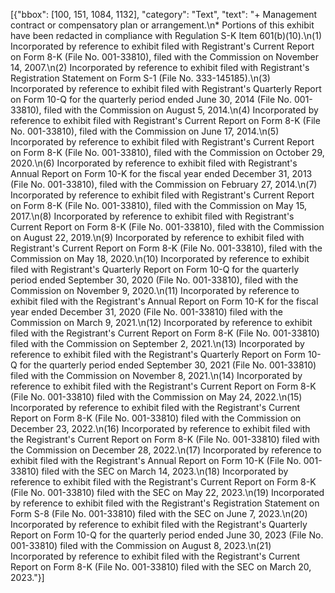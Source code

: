 [{"bbox": [100, 151, 1084, 1132], "category": "Text", "text": "+ Management contract or compensatory plan or arrangement.\n* Portions of this exhibit have been redacted in compliance with Regulation S-K Item 601(b)(10).\n(1) Incorporated by reference to exhibit filed with Registrant's Current Report on Form 8-K (File No. 001-33810), filed with the Commission on November 14, 2007.\n(2) Incorporated by reference to exhibit filed with Registrant's Registration Statement on Form S-1 (File No. 333-145185).\n(3) Incorporated by reference to exhibit filed with Registrant's Quarterly Report on Form 10-Q for the quarterly period ended June 30, 2014 (File No. 001-33810), filed with the Commission on August 5, 2014.\n(4) Incorporated by reference to exhibit filed with Registrant's Current Report on Form 8-K (File No. 001-33810), filed with the Commission on June 17, 2014.\n(5) Incorporated by reference to exhibit filed with Registrant's Current Report on Form 8-K (File No. 001-33810), filed with the Commission on October 29, 2020.\n(6) Incorporated by reference to exhibit filed with Registrant's Annual Report on Form 10-K for the fiscal year ended December 31, 2013 (File No. 001-33810), filed with the Commission on February 27, 2014.\n(7) Incorporated by reference to exhibit filed with Registrant's Current Report on Form 8-K (File No. 001-33810), filed with the Commission on May 15, 2017.\n(8) Incorporated by reference to exhibit filed with Registrant's Current Report on Form 8-K (File No. 001-33810), filed with the Commission on August 22, 2019.\n(9) Incorporated by reference to exhibit filed with Registrant's Current Report on Form 8-K (File No. 001-33810), filed with the Commission on May 18, 2020.\n(10) Incorporated by reference to exhibit filed with Registrant's Quarterly Report on Form 10-Q for the quarterly period ended September 30, 2020 (File No. 001-33810), filed with the Commission on November 9, 2020.\n(11) Incorporated by reference to exhibit filed with the Registrant's Annual Report on Form 10-K for the fiscal year ended December 31, 2020 (File No. 001-33810) filed with the Commission on March 9, 2021.\n(12) Incorporated by reference to exhibit filed with the Registrant's Current Report on Form 8-K (File No. 001-33810) filed with the Commission on September 2, 2021.\n(13) Incorporated by reference to exhibit filed with the Registrant's Quarterly Report on Form 10-Q for the quarterly period ended September 30, 2021 (File No. 001-33810) filed with the Commission on November 8, 2021.\n(14) Incorporated by reference to exhibit filed with the Registrant's Current Report on Form 8-K (File No. 001-33810) filed with the Commission on May 24, 2022.\n(15) Incorporated by reference to exhibit filed with the Registrant's Current Report on Form 8-K (File No. 001-33810) filed with the Commission on December 23, 2022.\n(16) Incorporated by reference to exhibit filed with the Registrant's Current Report on Form 8-K (File No. 001-33810) filed with the Commission on December 28, 2022.\n(17) Incorporated by reference to exhibit filed with the Registrant's Annual Report on Form 10-K (File No. 001-33810) filed with the SEC on March 14, 2023.\n(18) Incorporated by reference to exhibit filed with the Registrant's Current Report on Form 8-K (File No. 001-33810) filed with the SEC on May 22, 2023.\n(19) Incorporated by reference to exhibit filed with the Registrant's Registration Statement on Form S-8 (File No. 001-33810) filed with the SEC on June 7, 2023.\n(20) Incorporated by reference to exhibit filed with the Registrant's Quarterly Report on Form 10-Q for the quarterly period ended June 30, 2023 (File No. 001-33810) filed with the Commission on August 8, 2023.\n(21) Incorporated by reference to exhibit filed with the Registrant's Current Report on Form 8-K (File No. 001-33810) filed with the SEC on March 20, 2023."}]